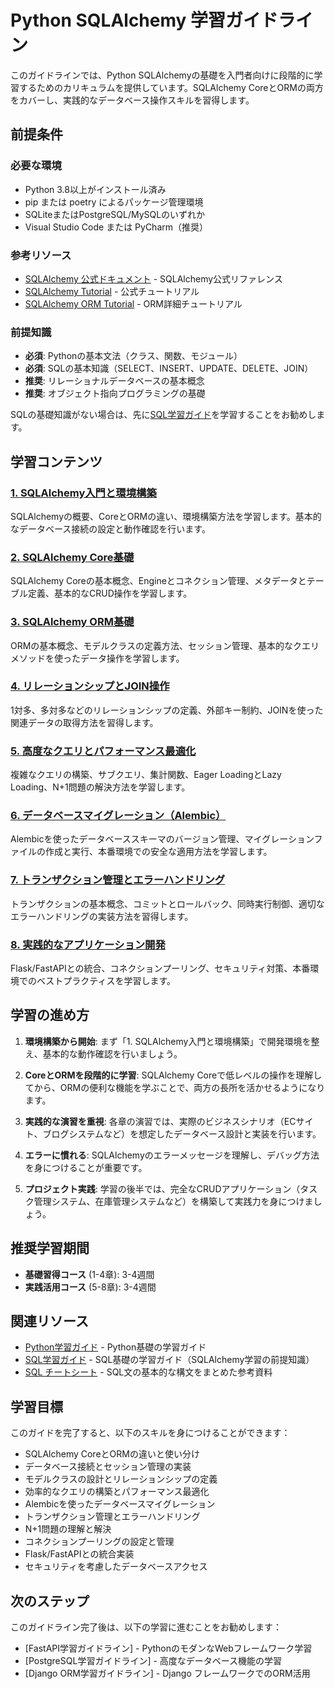 # Python SQLAlchemy 学習ガイドライン

このガイドラインでは、Python SQLAlchemyの基礎を入門者向けに段階的に学習するためのカリキュラムを提供しています。SQLAlchemy CoreとORMの両方をカバーし、実践的なデータベース操作スキルを習得します。

## 前提条件

### 必要な環境
- Python 3.8以上がインストール済み
- pip または poetry によるパッケージ管理環境
- SQLiteまたはPostgreSQL/MySQLのいずれか
- Visual Studio Code または PyCharm（推奨）

### 参考リソース
- [SQLAlchemy 公式ドキュメント](https://docs.sqlalchemy.org/) - SQLAlchemy公式リファレンス
- [SQLAlchemy Tutorial](https://docs.sqlalchemy.org/en/20/tutorial/) - 公式チュートリアル
- [SQLAlchemy ORM Tutorial](https://docs.sqlalchemy.org/en/20/orm/tutorial.html) - ORM詳細チュートリアル

### 前提知識
- **必須**: Pythonの基本文法（クラス、関数、モジュール）
- **必須**: SQLの基本知識（SELECT、INSERT、UPDATE、DELETE、JOIN）
- **推奨**: リレーショナルデータベースの基本概念
- **推奨**: オブジェクト指向プログラミングの基礎

SQLの基礎知識がない場合は、先に[SQL学習ガイド](../sql/README.md)を学習することをお勧めします。

## 学習コンテンツ

### [1. SQLAlchemy入門と環境構築](https://fcircle-biz.github.io/tech_docs/guide/database/python-sqlalchemy/python-sqlalchemy-learning-material-1.html)
SQLAlchemyの概要、CoreとORMの違い、環境構築方法を学習します。基本的なデータベース接続の設定と動作確認を行います。

### [2. SQLAlchemy Core基礎](https://fcircle-biz.github.io/tech_docs/guide/database/python-sqlalchemy/python-sqlalchemy-learning-material-2.html)
SQLAlchemy Coreの基本概念、Engineとコネクション管理、メタデータとテーブル定義、基本的なCRUD操作を学習します。

### [3. SQLAlchemy ORM基礎](https://fcircle-biz.github.io/tech_docs/guide/database/python-sqlalchemy/python-sqlalchemy-learning-material-3.html)
ORMの基本概念、モデルクラスの定義方法、セッション管理、基本的なクエリメソッドを使ったデータ操作を学習します。

### [4. リレーションシップとJOIN操作](https://fcircle-biz.github.io/tech_docs/guide/database/python-sqlalchemy/python-sqlalchemy-learning-material-4.html)
1対多、多対多などのリレーションシップの定義、外部キー制約、JOINを使った関連データの取得方法を習得します。

### [5. 高度なクエリとパフォーマンス最適化](https://fcircle-biz.github.io/tech_docs/guide/database/python-sqlalchemy/python-sqlalchemy-learning-material-5.html)
複雑なクエリの構築、サブクエリ、集計関数、Eager LoadingとLazy Loading、N+1問題の解決方法を学習します。

### [6. データベースマイグレーション（Alembic）](https://fcircle-biz.github.io/tech_docs/guide/database/python-sqlalchemy/python-sqlalchemy-learning-material-6.html)
Alembicを使ったデータベーススキーマのバージョン管理、マイグレーションファイルの作成と実行、本番環境での安全な適用方法を学習します。

### [7. トランザクション管理とエラーハンドリング](https://fcircle-biz.github.io/tech_docs/guide/database/python-sqlalchemy/python-sqlalchemy-learning-material-7.html)
トランザクションの基本概念、コミットとロールバック、同時実行制御、適切なエラーハンドリングの実装方法を習得します。

### [8. 実践的なアプリケーション開発](https://fcircle-biz.github.io/tech_docs/guide/database/python-sqlalchemy/python-sqlalchemy-learning-material-8.html)
Flask/FastAPIとの統合、コネクションプーリング、セキュリティ対策、本番環境でのベストプラクティスを学習します。

## 学習の進め方

1. **環境構築から開始**: まず「1. SQLAlchemy入門と環境構築」で開発環境を整え、基本的な動作確認を行いましょう。

2. **CoreとORMを段階的に学習**: SQLAlchemy Coreで低レベルの操作を理解してから、ORMの便利な機能を学ぶことで、両方の長所を活かせるようになります。

3. **実践的な演習を重視**: 各章の演習では、実際のビジネスシナリオ（ECサイト、ブログシステムなど）を想定したデータベース設計と実装を行います。

4. **エラーに慣れる**: SQLAlchemyのエラーメッセージを理解し、デバッグ方法を身につけることが重要です。

5. **プロジェクト実践**: 学習の後半では、完全なCRUDアプリケーション（タスク管理システム、在庫管理システムなど）を構築して実践力を身につけましょう。

## 推奨学習期間

- **基礎習得コース** (1-4章): 3-4週間
- **実践活用コース** (5-8章): 3-4週間

## 関連リソース

- [Python学習ガイド](../../python-ecosystem/python/README.md) - Python基礎の学習ガイド
- [SQL学習ガイド](../sql/README.md) - SQL基礎の学習ガイド（SQLAlchemy学習の前提知識）
- [SQL チートシート](https://fcircle-biz.github.io/tech_docs/cheatsheet/databases/sql-cheatsheet.html) - SQL文の基本的な構文をまとめた参考資料

## 学習目標

このガイドを完了すると、以下のスキルを身につけることができます：

- SQLAlchemy CoreとORMの違いと使い分け
- データベース接続とセッション管理の実装
- モデルクラスの設計とリレーションシップの定義
- 効率的なクエリの構築とパフォーマンス最適化
- Alembicを使ったデータベースマイグレーション
- トランザクション管理とエラーハンドリング
- N+1問題の理解と解決
- コネクションプーリングの設定と管理
- Flask/FastAPIとの統合実装
- セキュリティを考慮したデータベースアクセス

## 次のステップ

このガイドライン完了後は、以下の学習に進むことをお勧めします：

- [FastAPI学習ガイドライン] - PythonのモダンなWebフレームワーク学習
- [PostgreSQL学習ガイドライン] - 高度なデータベース機能の学習
- [Django ORM学習ガイドライン] - Django フレームワークでのORM活用